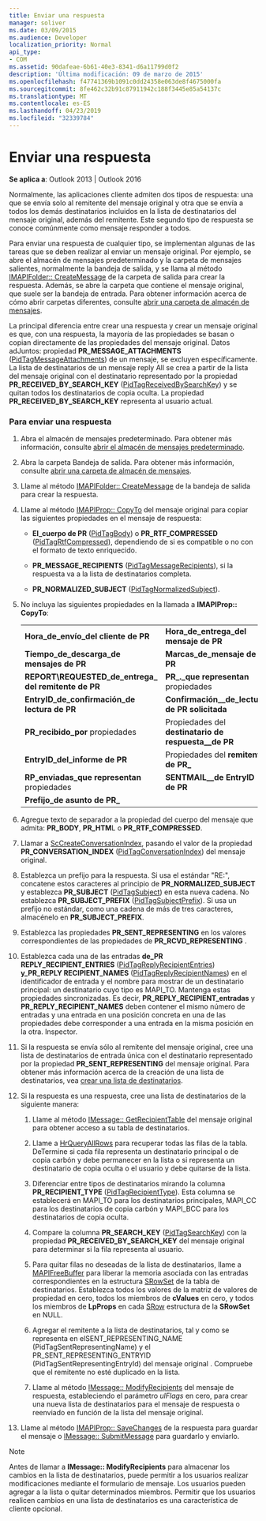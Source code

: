 ```yaml
---
title: Enviar una respuesta
manager: soliver
ms.date: 03/09/2015
ms.audience: Developer
localization_priority: Normal
api_type:
- COM
ms.assetid: 90dafeae-6b61-40e3-8341-d6a11799d0f2
description: 'Última modificación: 09 de marzo de 2015'
ms.openlocfilehash: f47741369b1091c0dd24358e063de8f4675000fa
ms.sourcegitcommit: 8fe462c32b91c87911942c188f3445e85a54137c
ms.translationtype: MT
ms.contentlocale: es-ES
ms.lasthandoff: 04/23/2019
ms.locfileid: "32339784"
---
```

# <a name="sending-a-reply"></a>Enviar una respuesta

**Se aplica a**: Outlook 2013 | Outlook 2016 
  
Normalmente, las aplicaciones cliente admiten dos tipos de respuesta: una que se envía solo al remitente del mensaje original y otra que se envía a todos los demás destinatarios incluidos en la lista de destinatarios del mensaje original, además del remitente. Este segundo tipo de respuesta se conoce comúnmente como mensaje responder a todos.
  
Para enviar una respuesta de cualquier tipo, se implementan algunas de las tareas que se deben realizar al enviar un mensaje original. Por ejemplo, se abre el almacén de mensajes predeterminado y la carpeta de mensajes salientes, normalmente la bandeja de salida, y se llama al método [IMAPIFolder:: CreateMessage](imapifolder-createmessage.md) de la carpeta de salida para crear la respuesta. Además, se abre la carpeta que contiene el mensaje original, que suele ser la bandeja de entrada. Para obtener información acerca de cómo abrir carpetas diferentes, consulte [abrir una carpeta de almacén de mensajes](opening-a-message-store-folder.md).
  
La principal diferencia entre crear una respuesta y crear un mensaje original es que, con una respuesta, la mayoría de las propiedades se basan o copian directamente de las propiedades del mensaje original. Datos adJuntos: propiedad **PR_MESSAGE_ATTACHMENTS** ([PidTagMessageAttachments](pidtagmessageattachments-canonical-property.md)) de un mensaje, se excluyen específicamente. La lista de destinatarios de un mensaje reply All se crea a partir de la lista del mensaje original con el destinatario representado por la propiedad **PR_RECEIVED_BY_SEARCH_KEY** ([PidTagReceivedBySearchKey](pidtagreceivedbysearchkey-canonical-property.md)) y se quitan todos los destinatarios de copia oculta. La propiedad **PR_RECEIVED_BY_SEARCH_KEY** representa al usuario actual. 
  
### <a name="to-send-a-reply"></a>Para enviar una respuesta
  
1. Abra el almacén de mensajes predeterminado. Para obtener más información, consulte [abrir el almacén de mensajes predeterminado](opening-the-default-message-store.md).
    
2. Abra la carpeta Bandeja de salida. Para obtener más información, consulte [abrir una carpeta de almacén de mensajes](opening-a-message-store-folder.md).
    
3. Llame al método [IMAPIFolder:: CreateMessage](imapifolder-createmessage.md) de la bandeja de salida para crear la respuesta. 
    
4. Llame al método [IMAPIProp:: CopyTo](imapiprop-copyto.md) del mensaje original para copiar las siguientes propiedades en el mensaje de respuesta: 
    
   - **El\_cuerpo de PR** ([PidTagBody](pidtagbody-canonical-property.md)) o **PR_RTF_COMPRESSED** ([PidTagRtfCompressed](pidtagrtfcompressed-canonical-property.md)), dependiendo de si es compatible o no con el formato de texto enriquecido.
    
   - **PR\_MESSAGE_RECIPIENTS** ([PidTagMessageRecipients](pidtagmessagerecipients-canonical-property.md)), si la respuesta va a la lista de destinatarios completa.
    
   - **PR\_NORMALIZED_SUBJECT** ([PidTagNormalizedSubject](pidtagnormalizedsubject-canonical-property.md)).
    
5. No incluya las siguientes propiedades en la llamada a **IMAPIProp:: CopyTo**:
    
    |||
    |:-----|:-----|
    |**Hora\_de\_envío\_del cliente de PR** <br/> |**Hora\_de\_entrega\_del mensaje de PR** <br/> |
    |**Tiempo\_de\_descarga\_de mensajes de PR** <br/> |**Marcas\_de\_mensaje de PR** <br/> |
    |**REPORT\REQUESTED\_de\_entrega\_ del remitente de PR** <br/> |**PR\_.\_que representan** propiedades  <br/> |
    |**EntryID\_de\_confirmación\_de lectura de PR** <br/> |**Confirmación\_\_de\_lectura de PR solicitada** <br/> |
    |**PR\_recibido\_por** propiedades  <br/> |Propiedades del **destinatario de respuesta\_\_de PR**  <br/> |
    |**EntryID\_del\_informe de PR** <br/> |Propiedades del **remitente de PR\_**  <br/> |
    |**RP\_enviadas\_que representan** propiedades  <br/> |**SENTMAIL\_\_de EntryID de PR** <br/> |
    |**Prefijo\_de asunto de PR\_** <br/> | <br/> |
   
6. Agregue texto de separador a la propiedad del cuerpo del mensaje que admita: **PR_BODY**, **PR_HTM**L o **PR_RTF_COMPRESSED**.
    
7. Llamar a [ScCreateConversationIndex](sccreateconversationindex.md), pasando el valor de la propiedad **PR_CONVERSATION_INDEX** ([PidTagConversationIndex](pidtagconversationindex-canonical-property.md)) del mensaje original.
    
8. Establezca un prefijo para la respuesta. Si usa el estándar "RE:", concatene estos caracteres al principio de **PR_NORMALIZED_SUBJECT** y establezca **PR_SUBJECT** ([PidTagSubject](pidtagsubject-canonical-property.md)) en esta nueva cadena. No establezca **PR_SUBJECT_PREFIX** ([PidTagSubjectPrefix](pidtagsubjectprefix-canonical-property.md)). Si usa un prefijo no estándar, como una cadena de más de tres caracteres, almacénelo en **PR_SUBJECT_PREFIX**. 
    
9. Establezca las propiedades **PR_SENT_REPRESENTING** en los valores correspondientes de las propiedades de **PR_RCVD_REPRESENTING** . 
    
10. Establezca cada una de las entradas **de\_PR REPLY_RECIPIENT_ENTRIES** ([PidTagReplyRecipientEntries](pidtagreplyrecipiententries-canonical-property.md)) **y\_PR_REPLY RECIPIENT_NAMES** ([PidTagReplyRecipientNames](pidtagreplyrecipientnames-canonical-property.md)) en el identificador de entrada y el nombre para mostrar de un destinatario principal: un destinatario cuyo tipo es MAPI_TO. Mantenga estas propiedades sincronizadas. Es decir, **PR_REPLY_RECIPIENT\_entradas** y **PR_REPLY_RECIPIENT_NAMES** deben contener el mismo número de entradas y una entrada en una posición concreta en una de las propiedades debe corresponder a una entrada en la misma posición en la otra. Inspector. 
    
11. Si la respuesta se envía sólo al remitente del mensaje original, cree una lista de destinatarios de entrada única con el destinatario representado por la propiedad **PR_SENT_REPRESENTING** del mensaje original. Para obtener más información acerca de la creación de una lista de destinatarios, vea [crear una lista de destinatarios](creating-a-recipient-list.md).
    
12. Si la respuesta es una respuesta, cree una lista de destinatarios de la siguiente manera:
    
    1. Llame al método [IMessage:: GetRecipientTable](imessage-getrecipienttable.md) del mensaje original para obtener acceso a su tabla de destinatarios. 
        
    2. Llame a [HrQueryAllRows](hrqueryallrows.md) para recuperar todas las filas de la tabla. DeTermine si cada fila representa un destinatario principal o de copia carbón y debe permanecer en la lista o si representa un destinatario de copia oculta o el usuario y debe quitarse de la lista. 
        
    3. Diferenciar entre tipos de destinatarios mirando la columna **PR_RECIPIENT_TYPE** ([PidTagRecipientType](pidtagrecipienttype-canonical-property.md)). Esta columna se establecerá en MAPI_TO para los destinatarios principales, MAPI_CC para los destinatarios de copia carbón y MAPI_BCC para los destinatarios de copia oculta. 
        
    4. Compare la columna **PR_SEARCH_KEY** ([PidTagSearchKey](pidtagsearchkey-canonical-property.md)) con la propiedad **PR_RECEIVED_BY_SEARCH_KEY** del mensaje original para determinar si la fila representa al usuario. 
        
    5. Para quitar filas no deseadas de la lista de destinatarios, llame a [MAPIFreeBuffer](mapifreebuffer.md) para liberar la memoria asociada con las entradas correspondientes en la estructura [SRowSet](srowset.md) de la tabla de destinatarios. Establezca todos los valores de la matriz de valores de propiedad en cero, todos los miembros de **cValues** en cero, y todos los miembros de **LpProps** en cada [SRow](srow.md) estructura de la **SRowSet** en NULL. 
        
    6. Agregar el remitente a la lista de destinatarios, tal y como se representa en <b0>el<b1></b1>SENT_REPRESENTING_NAME</b0> (<b2>PidTagSentRepresentingName</b2>) y el <b3>PR_SENT_REPRESENTING_ENTRYID</b3> (<b4>PidTagSentRepresentingEntryId</b4>) del mensaje original </a1>. Compruebe que el remitente no esté duplicado en la lista.
        
    7. Llame al método [IMessage:: ModifyRecipients](imessage-modifyrecipients.md) del mensaje de respuesta, estableciendo el parámetro _ulFlags_ en cero, para crear una nueva lista de destinatarios para el mensaje de respuesta o reenviado en función de la lista del mensaje original. 
    
13. Llame al método [IMAPIProp:: SaveChanges](imapiprop-savechanges.md) de la respuesta para guardar el mensaje o [IMessage:: SubmitMessage](imessage-submitmessage.md) para guardarlo y enviarlo. 
    
> [!NOTE]
> Antes de llamar a **IMessage:: ModifyRecipients** para almacenar los cambios en la lista de destinatarios, puede permitir a los usuarios realizar modificaciones mediante el formulario de mensaje. Los usuarios pueden agregar a la lista o quitar determinados miembros. Permitir que los usuarios realicen cambios en una lista de destinatarios es una característica de cliente opcional. 
  

